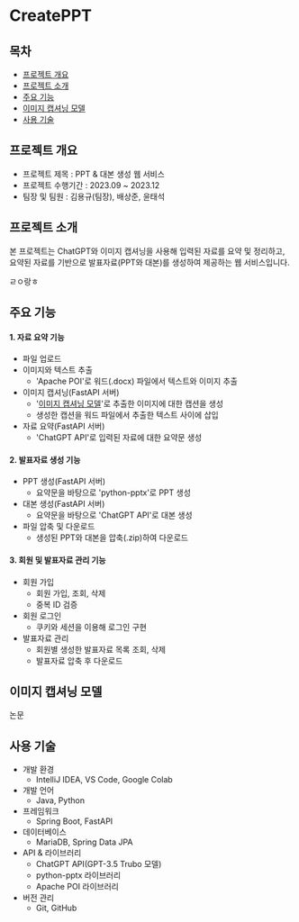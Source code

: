 # CreatePPT


## 목차
- [프로젝트 개요](#프로젝트-개요)
- [프로젝트 소개](#프로젝트-소개)
- [주요 기능](#주요-기능)
- [이미지 캡셔닝 모델](#이미지-캡셔닝-모델)
- [사용 기술](#사용-기술)


## 프로젝트 개요
- 프로젝트 제목 : PPT & 대본 생성 웹 서비스
- 프로젝트 수행기간 : 2023.09 ~ 2023.12
- 팀장 및 팀원 : 김용규(팀장), 배상준, 윤태석

## 프로젝트 소개
본 프로젝트는 ChatGPT와 이미지 캡셔닝을 사용해 입력된 자료를 요약 및 정리하고, 요약된 자료를 기반으로 발표자료(PPT와 대본)를 생성하여 제공하는 웹 서비스입니다.

ㄹㅇ랑ㅎ

## 주요 기능
#### 1. 자료 요약 기능
- 파일 업로드 
- 이미지와 텍스트 추출
  - 'Apache POI'로 워드(.docx) 파일에서 텍스트와 이미지 추출
- 이미지 캡셔닝(FastAPI 서버)
  - '[이미지 캡셔닝 모델](#이미지-캡셔닝-모델)'로 추출한 이미지에 대한 캡션을 생성
  - 생성한 캡션을 워드 파일에서 추출한 텍스트 사이에 삽입
- 자료 요약(FastAPI 서버)
  - 'ChatGPT API'로 입력된 자료에 대한 요약문 생성

#### 2. 발표자료 생성 기능
- PPT 생성(FastAPI 서버) 
  - 요약문을 바탕으로 'python-pptx'로 PPT 생성
- 대본 생성(FastAPI 서버)
  - 요약문을 바탕으로 'ChatGPT API'로 대본 생성
- 파일 압축 및 다운로드
  - 생성된 PPT와 대본을 압축(.zip)하여 다운로드

#### 3. 회원 및 발표자료 관리 기능
- 회원 가입
  - 회원 가입, 조회, 삭제
  - 중복 ID 검증
- 회원 로그인
  - 쿠키와 세션을 이용해 로그인 구현
- 발표자료 관리
  - 회원별 생성한 발표자료 목록 조회, 삭제
  - 발표자료 압축 후 다운로드


## 이미지 캡셔닝 모델
논문

## 사용 기술
- 개발 환경
  - IntelliJ IDEA, VS Code, Google Colab
- 개발 언어
  - Java, Python
- 프레임워크
  - Spring Boot, FastAPI
- 데이터베이스
  - MariaDB, Spring Data JPA
- API & 라이브러리
  - ChatGPT API(GPT-3.5 Trubo 모델)
  - python-pptx 라이브러리
  - Apache POI 라이브러리
- 버전 관리
  - Git, GitHub